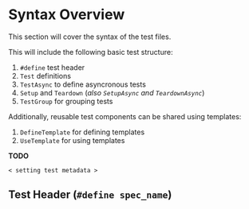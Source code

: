 # Syntax Overview

This section will cover the syntax of the test files.

This will include the following basic test structure:

1. `#define` test header
2. `Test` definitions
3. `TestAsync` to define asyncronous tests
4. `Setup` and `Teardown` (_also `SetupAsync` and `TeardownAsync`_)
5. `TestGroup` for grouping tests

Additionally, reusable test components can be shared using templates:

1. `DefineTemplate` for defining templates
2. `UseTemplate` for using templates

**TODO**

`< setting test metadata >`

## Test Header (`#define spec_name`)

## 